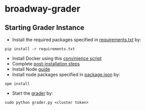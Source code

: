 # broadway-grader

## Starting Grader Instance
- Install the required packages specified in [requirements.txt](requirements.txt) by:
```shell
pip install -r requirements.txt
```
- Install Docker using this [convinience script](https://get.docker.com/)
- Complete [post-installation steps](https://docs.docker.com/install/linux/linux-postinstall/)
- Install Node [guide](https://www.digitalocean.com/community/tutorials/how-to-install-node-js-on-ubuntu-16-04)
- Install node packages specified in [package.json](package.json) by:
```shell
npm install
```
- Start the [grader](grader.py) by:
```shell
sudo python grader.py <cluster token>
```
